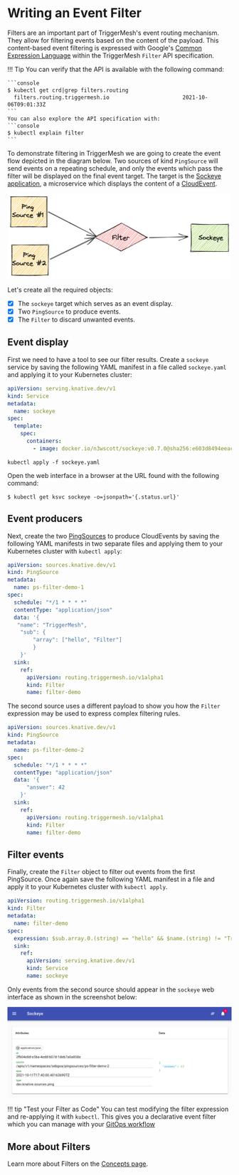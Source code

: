 # Writing an Event Filter

Filters are an important part of TriggerMesh's event routing mechanism. They allow for filtering events based on the content of the payload. This content-based event filtering is expressed with Google's
[Common Expression Language](https://opensource.google/projects/cel) within the TriggerMesh `Filter` API specification.

!!! Tip 
    You can verify that the API is available with the following command:

    ```console
    $ kubectl get crd|grep filters.routing
      filters.routing.triggermesh.io                       2021-10-06T09:01:33Z
    ```
    You can also explore the API specification with:
    ```console
    $ kubectl explain filter
    ```

To demonstrate filtering in TriggerMesh we are going to create the event flow depicted in the diagram below. Two sources of kind `PingSource` will send events on a repeating schedule, and only the events which pass the filter will be displayed on the final event target. The target is the [Sockeye application](https://github.com/n3wscott/sockeye), a microservice which displays the content of a [CloudEvent](https://cloudevents.io/).

![](../assets/images/filter-diagram.png)

Let's create all the required objects:

- [x] The `sockeye` target which serves as an event display.
- [x] Two `PingSource` to produce events.
- [x] The `Filter` to discard unwanted events.

## Event display

First we need to have a tool to see our filter results. Create a `sockeye`
service by saving the following YAML manifest in a file called `sockeye.yaml` and applying it to your Kubernetes cluster:

```yaml
apiVersion: serving.knative.dev/v1
kind: Service
metadata:
  name: sockeye
spec:
  template:
    spec:
      containers:
        - image: docker.io/n3wscott/sockeye:v0.7.0@sha256:e603d8494eeacce966e57f8f508e4c4f6bebc71d095e3f5a0a1abaf42c5f0e48
```

```
kubectl apply -f sockeye.yaml
```

Open the web interface in a browser at the URL found with the following command:

```shell
$ kubectl get ksvc sockeye -o=jsonpath='{.status.url}'
```

## Event producers

Next, create the two
[PingSources](https://knative.dev/docs/developer/eventing/sources/ping-source) to
produce CloudEvents by saving the following YAML manifests in two separate files and applying them to your Kubernetes cluster with `kubectl apply`:

```yaml
apiVersion: sources.knative.dev/v1
kind: PingSource
metadata:
  name: ps-filter-demo-1
spec:
  schedule: "*/1 * * * *"
  contentType: "application/json"
  data: '{
   "name": "TriggerMesh",
	"sub": {
		"array": ["hello", "Filter"]
	    }
    }'
  sink:
    ref:
      apiVersion: routing.triggermesh.io/v1alpha1
      kind: Filter
      name: filter-demo
```

The second source uses a different payload to show you how the `Filter` expression may be used to express complex filtering rules.

```yaml
apiVersion: sources.knative.dev/v1
kind: PingSource
metadata:
  name: ps-filter-demo-2
spec:
  schedule: "*/1 * * * *"
  contentType: "application/json"
  data: '{
      "answer": 42
    }'
  sink:
    ref:
      apiVersion: routing.triggermesh.io/v1alpha1
      kind: Filter
      name: filter-demo
```

## Filter events

Finally, create the `Filter` object to filter out events from the first PingSource. Once again save the following YAML manifest in a file and apply it to your Kubernetes cluster with `kubectl apply`.

```yaml
apiVersion: routing.triggermesh.io/v1alpha1
kind: Filter
metadata:
  name: filter-demo
spec:
  expression: $sub.array.0.(string) == "hello" && $name.(string) != "TriggerMesh" || $answer.(int64) == 42
  sink:
    ref:
      apiVersion: serving.knative.dev/v1
      kind: Service
      name: sockeye
```

Only events from the second source should appear in the `sockeye` web interface as shown in the screenshot below:

![](../assets/images/sockeye-filter.png)

!!! tip "Test your Filter as Code"
    You can test modifying the filter expression and re-applying it with `kubectl`. This gives you a declarative event filter which you can manage with your [GitOps workflow](https://www.weave.works/technologies/gitops/)

## More about Filters

Learn more about Filters on the [Concepts page](../concepts/routing.md).
